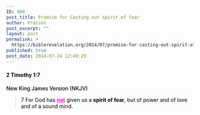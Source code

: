 ```yaml
---
ID: 980
post_title: Promise for Casting out spirit of fear
author: Praison
post_excerpt: ""
layout: post
permalink: >
  https://biblerevelation.org/2014/07/promise-for-casting-out-spirit-of-fear/
published: true
post_date: 2014-07-24 12:49:29
---
```

<h4 class="passage-display" style="font-weight: 500; color: #000000;"><strong><span class="passage-display-bcv">2 Timothy 1:7</span></strong></h4>
<p class="passage-display" style="font-weight: 500; color: #000000;"><span class="passage-display-version">New King James Version (NKJV)</span></p>

<blockquote>
<p style="color: #000000;"><span id="en-NKJV-29817" class="text 2Tim-1-7"><span class="versenum">7 </span>For God has <span style="text-decoration: underline; color: #ff00ff;"><strong>not</strong></span> given us a <strong>spirit of fear</strong>, but of power and of love and of a sound mind.</span></p>
</blockquote>
<p style="color: #000000;"></p>
